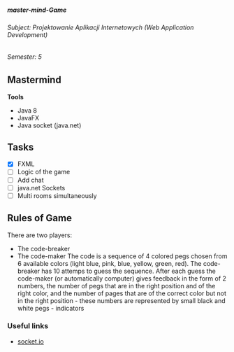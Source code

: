 #####  master-mind-Game
###### Subject: Projektowanie Aplikacji Internetowych (Web Application Development)
###### Semester: 5
## Mastermind 
**Tools**
- Java 8
- JavaFX
- Java socket (java.net)

## Tasks
- [x] FXML
- [ ] Logic of the game
- [ ] Add chat 
- [ ] java.net Sockets
- [ ] Multi rooms simultaneously

## Rules of Game
There are two players:
- The code-breaker
- The code-maker
The code is a sequence of 4 colored pegs chosen from 6 available colors (light blue, pink, blue, yellow, green, red).
The code-breaker has 10 attemps to guess the sequence. After each guess the code-maker (or automatically computer) gives feedback in the form of 2 numbers, the number of pegs that are in the right position and of the right color, and the number of pages that are of the correct color but not in the right position - these numbers are represented by small black and white pegs - indicators

### Useful links
- [socket.io](https://socket.io/docs/rooms-and-namespaces/)

